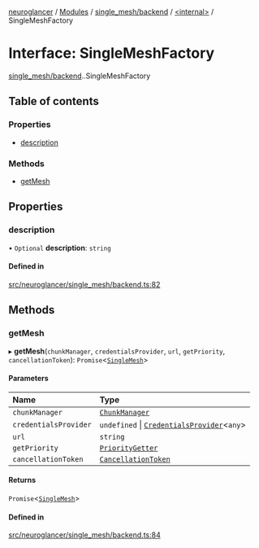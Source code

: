 [neuroglancer](../README.md) / [Modules](../modules.md) / [single\_mesh/backend](../modules/single_mesh_backend.md) / [<internal\>](../modules/single_mesh_backend._internal_.md) / SingleMeshFactory

# Interface: SingleMeshFactory

[single_mesh/backend](../modules/single_mesh_backend.md).[<internal>](../modules/single_mesh_backend._internal_.md).SingleMeshFactory

## Table of contents

### Properties

- [description](single_mesh_backend._internal_.SingleMeshFactory.md#description)

### Methods

- [getMesh](single_mesh_backend._internal_.SingleMeshFactory.md#getmesh)

## Properties

### description

• `Optional` **description**: `string`

#### Defined in

[src/neuroglancer/single_mesh/backend.ts:82](https://github.com/ActiveBrainAtlas2/neuroglancer/blob/1beb5d34/src/neuroglancer/single_mesh/backend.ts#L82)

## Methods

### getMesh

▸ **getMesh**(`chunkManager`, `credentialsProvider`, `url`, `getPriority`, `cancellationToken`): `Promise`<[`SingleMesh`](single_mesh_backend.SingleMesh.md)\>

#### Parameters

| Name | Type |
| :------ | :------ |
| `chunkManager` | [`ChunkManager`](../classes/chunk_manager_backend.ChunkManager.md) |
| `credentialsProvider` | `undefined` \| [`CredentialsProvider`](../classes/credentials_provider.CredentialsProvider.md)<`any`\> |
| `url` | `string` |
| `getPriority` | [`PriorityGetter`](../modules/chunk_manager_generic_file_source.md#prioritygetter) |
| `cancellationToken` | [`CancellationToken`](util_cancellation.CancellationToken.md) |

#### Returns

`Promise`<[`SingleMesh`](single_mesh_backend.SingleMesh.md)\>

#### Defined in

[src/neuroglancer/single_mesh/backend.ts:84](https://github.com/ActiveBrainAtlas2/neuroglancer/blob/1beb5d34/src/neuroglancer/single_mesh/backend.ts#L84)
